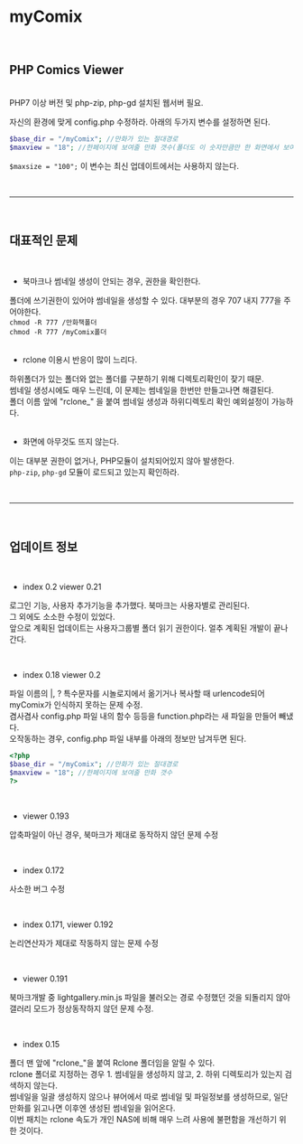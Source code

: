 # myComix
<br>

## PHP Comics Viewer
<br>
PHP7 이상 버전 및 php-zip, php-gd 설치된 웹서버 필요.

자신의 환경에 맞게 config.php 수정하라. 아래의 두가지 변수를 설정하면 된다.

```php
$base_dir = "/myComix"; //만화가 있는 절대경로
$maxview = "18"; //한페이지에 보여줄 만화 갯수(폴더도 이 숫자만큼만 한 화면에서 보여진다)
```

`$maxsize = "100";` 이 변수는 최신 업데이트에서는 사용하지 않는다.


<br>

***
<br>

## 대표적인 문제
<br>

- 북마크나 썸네일 생성이 안되는 경우, 권한을 확인한다.

폴더에 쓰기권한이 있어야 썸네일을 생성할 수 있다. 대부분의 경우 707 내지 777을 주어야한다.  
`chmod -R 777 /만화책폴더`  
`chmod -R 777 /myComix폴더`  
<br>

- rclone 이용시 반응이 많이 느리다.

하위폴더가 있는 폴더와 없는 폴더를 구분하기 위해 디렉토리확인이 잦기 때문.  
썸네일 생성시에도 매우 느린데, 이 문제는 썸네일을 한번만 만들고나면 해결된다.  
폴더 이름 앞에 "rclone_" 을 붙여 썸네일 생성과 하위디렉토리 확인 예외설정이 가능하다.  
<br>

- 화면에 아무것도 뜨지 않는다.

이는 대부분 권한이 없거나, PHP모듈이 설치되어있지 않아 발생한다.  
`php-zip`, `php-gd` 모듈이 로드되고 있는지 확인하라.
  

<br>

***
<br>

## 업데이트 정보
<br>

- index 0.2 viewer 0.21  

로그인 기능, 사용자 추가기능을 추가했다. 북마크는 사용자별로 관리된다.  
그 외에도 소소한 수정이 있었다.  
앞으로 계획된 업데이트는 사용자그룹별 폴더 읽기 권한이다. 얼추 계획된 개발이 끝나간다.

  <br>

- index 0.18 viewer 0.2  

파일 이름의 |, ? 특수문자를 시놀로지에서 옮기거나 복사할 때 urlencode되어 myComix가 인식하지 못하는 문제 수정.  
겸사겸사 config.php 파일 내의 함수 등등을 function.php라는 새 파일을 만들어 빼냈다.  
오작동하는 경우, config.php 파일 내부를 아래의 정보만 남겨두면 된다.

```php
<?php
$base_dir = "/myComix"; //만화가 있는 절대경로
$maxview = "18"; //한페이지에 보여줄 만화 갯수
?>
```
  
<br>

- viewer 0.193  

압축파일이 아닌 경우, 북마크가 제대로 동작하지 않던 문제 수정  
  
<br>

- index 0.172  

사소한 버그 수정  
  
<br>

- index 0.171, viewer 0.192  

논리연산자가 제대로 작동하지 않는 문제 수정  
  
<br>

- viewer 0.191  

북마크개발 중 lightgallery.min.js 파일을 불러오는 경로 수정했던 것을 되돌리지 않아 갤러리 모드가 정상동작하지 않던 문제 수정.  
  
<br>

- index 0.15  

폴더 맨 앞에 "rclone_"을 붙여 Rclone 폴더임을 알릴 수 있다.  
rclone 폴더로 지정하는 경우 1. 썸네일을 생성하지 않고,  2. 하위 디렉토리가 있는지 검색하지 않는다.  
썸네일을 일괄 생성하지 않으나 뷰어에서 따로 썸네일 및 파일정보를 생성하므로, 일단 만화를 읽고나면 이후엔 생성된 썸네일을 읽어온다.  
이번 패치는 rclone 속도가 개인 NAS에 비해 매우 느려 사용에 불편함을 개선하기 위한 것이다.
